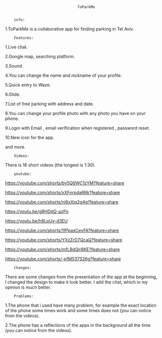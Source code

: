                                      ToParkMe
                              
                          
        info:

1.ToParkMe is a collaborative app for finding parking in Tel Aviv. 



        Features:

1.Live chat.

2.Google map, searching platform.

3.Sound.

4.You can change the name and nickname of your profile.

5.Quick entry to Waze.

6.Glide.

7.List of free parking with address and date.

8.You can change your profile photo with any photo you have on your phone.

9.Login with Email , email verification when registered , password reset.

10.New icon for the app.

and more.


        
        Videos:
        
 There is 16 short videos (the longest is 1:30).
 
        youtube:
        
https://youtube.com/shorts/by5Q6WC1zYM?feature=share

https://youtube.com/shorts/xXFnrpdaRRk?feature=share

https://youtube.com/shorts/ni6xXjq2g4g?feature=share

https://youtu.be/gRHDdQ-azPo

https://youtu.be/h8LpUv-d3EU

https://youtube.com/shorts/1fPpaxCevFA?feature=share

https://youtube.com/shorts/YXzZrD7QcaQ?feature=share

https://youtube.com/shorts/mfLBdQjr8KE?feature=share

https://youtube.com/shorts/-p1M537S26g?feature=share



        Changes:
        
There are some changes from the presentation of the app at the beginning, I changed the design to make it look better.
I add the chat, which in my opinion is much better.

        Problems:
        
1.The phone that i used have many problem, for example the exact location of the phone some times work and some times does not 
(you can notice from the videos).

2.The phone has a reflections of the apps in the background all the time (you can notice from the videos).




        



